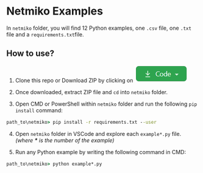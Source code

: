 # Netmiko Examples

In `netmiko` folder, you will find 12 Python examples, one `.csv` file, one `.txt` file and a `requirements.txt`file.

## How to use?

1. Clone this repo or Download ZIP by clicking on ![Code](assets/code-button.png)

2. Once downloaded, extract ZIP file and `cd` into `netmiko` folder.

3. Open CMD or PowerShell within `netmiko` folder and run the following `pip install` command:

```cmd
path_to\netmiko> pip install -r requirements.txt --user
```

4. Open `netmiko` folder in VSCode and explore each `example*.py` file. _(where **\*** is the number of the example)_

5. Run any Python example by writing the following command in CMD:

```cmd
path_to\netmiko> python example*.py
```
